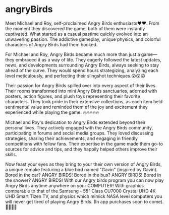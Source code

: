 # angryBirds

Meet Michael and Roy, self-proclaimed Angry Birds enthusiasts❤️❤️. From the moment they discovered the game, both of them were instantly captivated. What started as a casual pastime quickly evolved into an unwavering passion. The addictive gameplay, unique physics, and colorful characters of Angry Birds had them hooked.

For Michael and Roy, Angry Birds became much more than just a game—they embraced it as a way of life. They eagerly followed the latest updates, news, and developments surrounding Angry Birds, always seeking to stay ahead of the curve. They would spend hours strategizing, analyzing each level meticulously, and perfecting their slingshot techniques.😲😲😲

Their passion for Angry Birds spilled over into every aspect of their lives. Their rooms transformed into mini Angry Birds sanctuaries, adorned with posters, action figures, and plush toys representing their favorite characters. They took pride in their extensive collections, as each item held sentimental value and reminded them of the joy and excitement they experienced while playing the game. 🔥🔥🔥🔥🔥

Michael and Roy's dedication to Angry Birds extended beyond their personal lives. They actively engaged with the Angry Birds community, participating in forums and social media groups. They loved discussing strategies, sharing their achievements, and engaging in friendly competitions with fellow fans. Their expertise in the game made them go-to sources for advice and tips, and they happily helped others improve their skills. 

Now feast your eyes as they bring to your their own version of Angry Birds, a unique remake featuring a blue bird named "Gavin" (inspired by Gavin). Bored in the car? ANGRY BIRDS! Bored in the bus? ANGRY BIRDS! Bored in the shower? ANGRY BIRDS! With our Angry birds program you can now play Angry Birds anytime anywhere on your COMPUTER! With graphics comparable to that of the Samsung - 55” Class CU7000 Crystal UHD 4K UHD Smart Tizen TV, and physics which mimick NASA level computers you will never get tired of playing Angry Birds. (In app purchases soon to come). 🫡🫡🫡🫡
